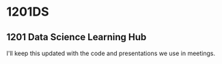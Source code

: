 # 1201DS
## 1201 Data Science Learning Hub
I'll keep this updated with the code and presentations we use in meetings.

